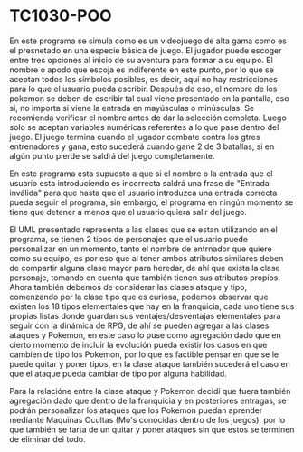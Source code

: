# TC1030-POO
En este programa se simula como es un videojuego de alta gama como es el presnetado en una especie básica de juego. El jugador puede escoger entre tres opciones al inicio de su aventura para formar a su equipo. El nombre o apodo que escoja es indiferente en este punto, por lo que se aceptan todos los símbolos posibles, es decir, aquí no hay restricciones para lo que el usuario pueda escribir. Después de eso, el nombre de los pokemon se deben de escribir tal cual viene presentado en la pantalla, eso si, no importa si viene la entrada en mayúsculas o minúsculas. Se recomienda verificar el nombre antes de dar la selección completa. Luego solo se aceptan variables numéricas referentes a lo que pase dentro del juego. El juego termina cuando el jugador combate contra los gtres entrenadores y gana, esto sucederá cuando gane 2 de 3 batallas, si en algún punto pierde se saldrá del juego completamente.

En este programa esta supuesto a que si el nombre o la entrada que el usuario esta introduciendo es incorrecta saldrá una frase de "Entrada inválida" para que hasta que el usuario introduzca una entrada correcta pueda seguir el programa, sin embargo, el programa en ningún momento se tiene que detener a menos que el usuario quiera salir del juego.

El UML presentado representa a las clases que se estan utilizando en el programa, se tienen 2 tipos de personajes que el usuario puede personalizar en un momento, tanto el nombre de entrnador que quiere como su equipo, es por eso que al tener ambos atributos similares deben de compartir alguna clase mayor para heredar, de ahí que exista la clase personaje, tomando en cuenta que también tienen sus atributos propios. Ahora también debemos de considerar las clases ataque y tipo, comenzando por la clase tipo que es curiosa, podemos observar que existen los 18 tipos elementales que hay en la franquicia, cada uno tiene sus propias listas donde guardan sus ventajes/desventajas elementales para seguir con la dinámica de RPG, de ahí se pueden agregar a las clases ataques y Pokemon, en este caso lo puse como agregación dado que en cierto momento de incluir la evolución pueda existir los casos en que cambien de tipo los Pokemon, por lo que es factible pensar en que se le puede quitar y poner tipos, en la clase ataque también sucederá el caso en que el ataque pueda cambiar de tipo por alguna habilidad.

Para la relacióne entre la clase ataque y Pokemon decidí que fuera también agregación dado que dentro de la franquicia y en posteriores entragas, se podrán personalizar los ataques que los Pokemon puedan aprender mediante Maquinas Ocultas (Mo's conocidas dentro de los juegos), por lo que también se tarta de un quitar y poner ataques sin que estos se terminen de eliminar del todo.
